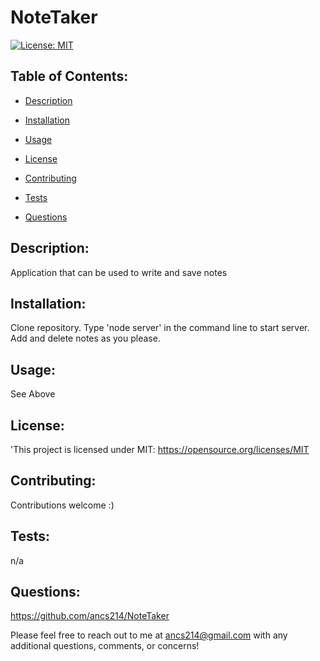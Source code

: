 # NoteTaker 
  
  [![License: MIT](https://img.shields.io/badge/License-MIT-yellow.svg)](https://opensource.org/licenses/MIT)

 ## Table of Contents:

  - [Description](#Description)


  - [Installation](#Installation)

  - [Usage](#Usage)

  - [License](#License)

  - [Contributing](#Contributing)

  - [Tests](#tests)

  - [Questions](#Questions)

  ## Description: 
  Application that can be used to write and save notes

  ## Installation: 
  Clone repository. Type 'node server' in the command line to start server. Add and delete notes as you please.

  ## Usage: 
  See Above

  ## License: 
  'This project is licensed under MIT: https://opensource.org/licenses/MIT

  ## Contributing: 
  Contributions welcome :) 

  ## Tests: 
  n/a

  ## Questions: 
  https://github.com/ancs214/NoteTaker

  Please feel free to reach out to me at ancs214@gmail.com with any additional questions, comments, or concerns!
